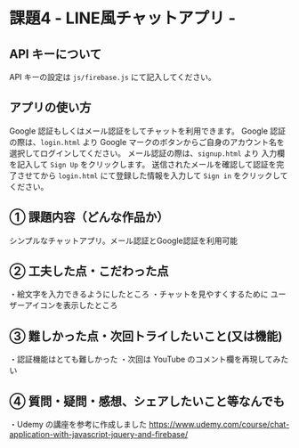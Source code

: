 # 課題4 - LINE風チャットアプリ -

## API キーについて
API キーの設定は `js/firebase.js` にて記入してください。

## アプリの使い方
Google 認証もしくはメール認証をしてチャットを利用できます。
Google 認証の際は、`login.html` より Google マークのボタンからご自身のアカウント名を選択してログインしてください。
メール認証の際は、`signup.html` より 入力欄を記入して `Sign Up` をクリックします。
送信されたメールを確認して認証を完了させてから `login.html` にて登録した情報を入力して `Sign in` をクリックしてください。

## ① 課題内容（どんな作品か）
シンプルなチャットアプリ。メール認証とGoogle認証を利用可能

## ② 工夫した点・こだわった点
・絵文字を入力できるようにしたところ
・チャットを見やすくするために ユーザーアイコンを表示したところ

## ③ 難しかった点・次回トライしたいこと(又は機能)
・認証機能はとても難しかった
・次回は YouTube のコメント欄を再現してみたい

## ④ 質問・疑問・感想、シェアしたいこと等なんでも
・Udemy の講座を参考に作成しました
https://www.udemy.com/course/chat-application-with-javascript-jquery-and-firebase/
